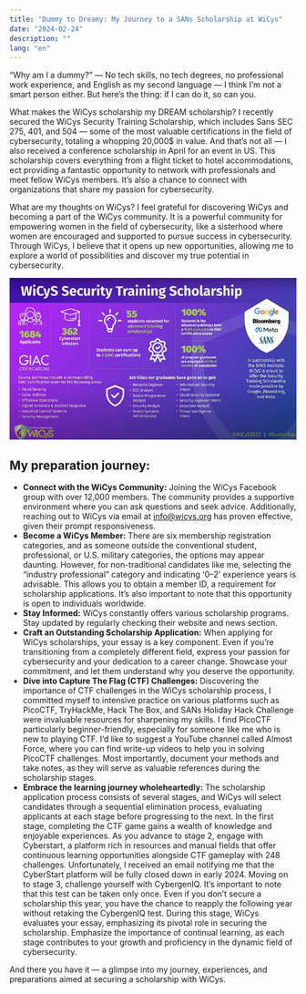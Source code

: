 ```yaml
---
title: "Dummy to Dreamy: My Journey to a SANs Scholarship at WiCys"
date: "2024-02-24"
description: ""
lang: "en"
---
```

“Why am I a dummy?” — No tech skills, no tech degrees, no professional work experience, and English as my second language — I think I’m not a smart person either. But here’s the thing: if I can do it, so can you.

What makes the WiCys scholarship my DREAM scholarship? I recently secured the WiCys Security Training Scholarship, which includes Sans SEC 275, 401, and 504 — some of the most valuable certifications in the field of cybersecurity, totaling a whopping 20,000$ in value. And that’s not all — I also received a conference scholarship in April for an event in US. This scholarship covers everything from a flight ticket to hotel accommodations, ect providing a fantastic opportunity to network with professionals and meet fellow WiCys members. It’s also a chance to connect with organizations that share my passion for cybersecurity.

What are my thoughts on WiCys? I feel grateful for discovering WiCys and becoming a part of the WiCys community. It is a powerful community for empowering women in the field of cybersecurity, like a sisterhood where women are encouraged and supported to pursue success in cybersecurity. Through WiCys, I believe that it opens up new opportunities, allowing me to explore a world of possibilities and discover my true potential in cybersecurity.

![WiCys2022](./WiCys.webp)

## My preparation journey:

- **Connect with the WiCys Community:** Joining the WiCys Facebook group with over 12,000 members. The community provides a supportive environment where you can ask questions and seek advice. Additionally, reaching out to WiCys via email at info@wicys.org has proven effective, given their prompt responsiveness.
- **Become a WiCys Member:** There are six membership registration categories, and as someone outside the conventional student, professional, or U.S. military categories, the options may appear daunting. However, for non-traditional candidates like me, selecting the “industry professional” category and indicating ‘0–2’ experience years is advisable. This allows you to obtain a member ID, a requirement for scholarship applications. It’s also important to note that this opportunity is open to individuals worldwide.
- **Stay Informed:** WiCys constantly offers various scholarship programs. Stay updated by regularly checking their website and news section.
- **Craft an Outstanding Scholarship Application:** When applying for WiCys scholarships, your essay is a key component. Even if you’re transitioning from a completely different field, express your passion for cybersecurity and your dedication to a career change. Showcase your commitment, and let them understand why you deserve the opportunity.
- **Dive into Capture The Flag (CTF) Challenges:** Discovering the importance of CTF challenges in the WiCys scholarship process, I committed myself to intensive practice on various platforms such as PicoCTF, TryHackMe, Hack The Box, and SANs Holiday Hack Challenge were invaluable resources for sharpening my skills. I find PicoCTF particularly beginner-friendly, especially for someone like me who is new to playing CTF. I’d like to suggest a YouTube channel called Almost Force, where you can find write-up videos to help you in solving PicoCTF challenges. Most importantly, document your methods and take notes, as they will serve as valuable references during the scholarship stages.
- **Embrace the learning journey wholeheartedly:** The scholarship application process consists of several stages, and WiCys will select candidates through a sequential elimination process, evaluating applicants at each stage before progressing to the next. In the first stage, completing the CTF game gains a wealth of knowledge and enjoyable experiences. As you advance to stage 2, engage with Cyberstart, a platform rich in resources and manual fields that offer continuous learning opportunities alongside CTF gameplay with 248 challenges. Unfortunately, I received an email notifying me that the CyberStart platform will be fully closed down in early 2024. Moving on to stage 3, challenge yourself with CybergenIQ. It’s important to note that this test can be taken only once. Even if you don’t secure a scholarship this year, you have the chance to reapply the following year without retaking the CybergenIQ test. During this stage, WiCys evaluates your essay, emphasizing its pivotal role in securing the scholarship. Emphasize the importance of continual learning, as each stage contributes to your growth and proficiency in the dynamic field of cybersecurity.

And there you have it — a glimpse into my journey, experiences, and preparations aimed at securing a scholarship with WiCys.